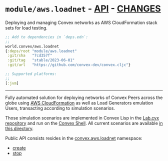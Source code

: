 # `module/aws.loadnet` - [API](doc/API.md)  - [CHANGES](doc/changelog.md)

Deploying and managing Convex networks as AWS CloudFormation stack sets for load testing.

```clojure
;; Add to dependencies in `deps.edn`:
;;
world.convex/aws.loadnet
{:deps/root "module/aws.loadnet"
 :git/sha   "7cd357f"
 :git/tag   "stable/2023-06-01"
 :git/url   "https://github.com/convex-dev/convex.cljc"}
```

```clojure
;; Supported platforms:
;;
[:jvm]
```


---


Fully automated solution for deploying networks of Convex Peers across the globe
using [AWS CloudFormation](https://aws.amazon.com/cloudformation) as well as
Load Generators emulation Users, transacting according to simulation scenarios.

Those simulation scenarios are implemented in Convex Lisp in the [Lab.cvx
repository](https://github.com/Convex-Dev/lab.cvx) and run on the [Convex
Shell](https://github.com/Convex-Dev/convex.cljc/tree/main/module/shell). All
current scenarios are available [in this
directory](https://github.com/Convex-Dev/lab.cvx/tree/main/module/lib/src/main/sim/scenario).

Public API consists resides in the [convex.aws.loadnet](./doc/API.md#convex.aws.loadnet) namespace:

- [create](./doc/API.md#convex.aws.loadnet/create)
- [stop](./doc/API.md#convex.aws.loadnet/stop)

